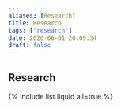 ```yaml
---
aliases: [Research]
title: Research
tags: ["research"]
date: 2020-06-01 20:09:34
draft: false
---
```


## Research

{% include list.liquid all=true %}

